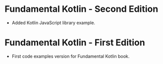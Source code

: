 # Fundamental Kotlin - Second Edition

- Added Kotlin JavaScript library example. 

# Fundamental Kotlin - First Edition

- First code examples version for Fundamental Kotlin book.  
